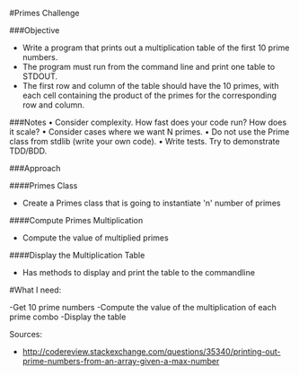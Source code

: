 #Primes Challenge

###Objective
* Write a program that prints out a multiplication table of the first 10 prime
numbers.
* The program must run from the command line and print one table to
STDOUT.
* The first row and column of the table should have the 10 primes, with each cell containing the product of the primes for the corresponding row and column.

###Notes
• Consider complexity. How fast does your code run? How does it scale?
• Consider cases where we want N primes.
• Do not use the Prime class from stdlib (write your own code).
• Write tests. Try to demonstrate TDD/BDD.

###Approach

####Primes Class
* Create a Primes class that is going to instantiate 'n' number of primes

####Compute Primes Multiplication
* Compute the value of multiplied primes

####Display the Multiplication Table
* Has methods to display and print the table to the commandline

#What I need:

-Get 10 prime numbers
-Compute the value of the multiplication of each prime combo
-Display the table

Sources:
* http://codereview.stackexchange.com/questions/35340/printing-out-prime-numbers-from-an-array-given-a-max-number
